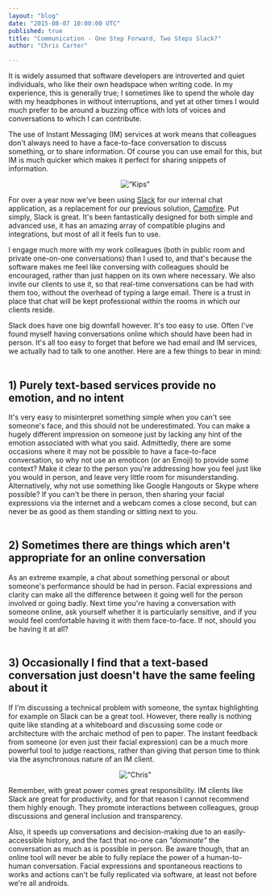 ```yaml
---
layout: "blog"
date: "2015-08-07 10:00:00 UTC"
published: true
title: "Communication - One Step Forward, Two Steps Slack?"
author: "Chris Carter"

---
```


It is widely assumed that software developers are introverted and quiet individuals, who like their own headspace when writing code. In my experience, this is generally true; I sometimes like to spend the whole day with my headphones in without interruptions, and yet at other times I would much prefer to be around a buzzing office with lots of voices and conversations to which I can contribute.

The use of Instant Messaging (IM) services at work means that colleagues don't always need to have a face-to-face conversation to discuss something, or to share information. Of course you can use email for this, but IM is much quicker which makes it perfect for sharing snippets of information.

<p align="center"><img src="http://bit.ly/1T7CAl0" alt=“Kips"></p>

For over a year now we've been using [Slack](https://slack.com/) for our internal chat application, as a replacement for our previous solution, [Campfire](https://campfirenow.com/). Put simply, Slack is great. It's been fantastically designed for both simple and advanced use, it has an amazing array of compatible plugins and integrations, but most of all it feels fun to use.

I engage much more with my work colleagues (both in public room and private one-on-one conversations) than I used to, and that's because the software makes me feel like conversing with colleagues should be encouraged, rather than just happen on its own where necessary. We also invite our clients to use it, so that real-time conversations can be had with them too, without the overhead of typing a large email. There is a trust in place that chat will be kept professional within the rooms in which our clients reside.

Slack does have one big downfall however. It's too easy to use. Often I've found myself having conversations online which should have been had in person. It's all too easy to forget that before we had email and IM services, we actually had to talk to one another. Here are a few things to bear in mind:<br/>
<br/>

<h2 "View public profile"">1) Purely text-based services provide no emotion, and no intent</h2>
It's very easy to misinterpret something simple when you can't see someone's face, and this should not be underestimated. You can make a hugely different impression on someone just by lacking any hint of the emotion associated with what you said. Admittedly, there are some occasions where it may not be possible to have a face-to-face conversation, so why not use an emoticon (or an Emoji) to provide some context? Make it clear to the person you're addressing how you feel just like you would in person, and leave very little room for misunderstanding. Alternatively, why not use something like Google Hangouts or Skype where possible? If you can't be there in person, then sharing your facial expressions via the internet and a webcam comes a close second, but can never be as good as them standing or sitting next to you.<br/>
<br/>

<h2 "View public profile"">2) Sometimes there are things which aren't appropriate for an online conversation</h2>
As an extreme example, a chat about something personal or about someone's performance should be had in person. Facial expressions and clarity can make all the difference between it going well for the person involved or going badly. Next time you're having a conversation with someone online, ask yourself whether it is particularly sensitive, and if you would feel comfortable having it with them face-to-face. If not, should you be having it at all?<br/>
<br/>

<h2 "View public profile"">3) Occasionally I find that a text-based conversation just doesn't have the same feeling about it</h2>
If I'm discussing a technical problem with someone, the syntax highlighting for example on Slack can be a great tool. However, there really is nothing quite like standing at a whiteboard and discussing some code or architecture with the archaic method of pen to paper. The instant feedback from someone (or even just their facial expression) can be a much more powerful tool to judge reactions, rather than giving that person time to think via the asynchronous nature of an IM client.

<p align="center"><img src="http://bit.ly/1IZyADG" alt=“Chris"></p>

Remember, with great power comes great responsibility. IM clients like Slack are great for productivity, and for that reason I cannot recommend them highly enough. They promote interactions between colleagues, group discussions and general inclusion and transparency.

Also, it speeds up conversations and decision-making due to an easily-accessible history, and the fact that no-one can <i>"dominate"</i> the conversation as much as is possible in person. Be aware though, that an online tool will never be able to fully replace the power of a human-to-human conversation. Facial expressions and spontaneous reactions to works and actions can't be fully replicated via software, at least not before we're all androids.

